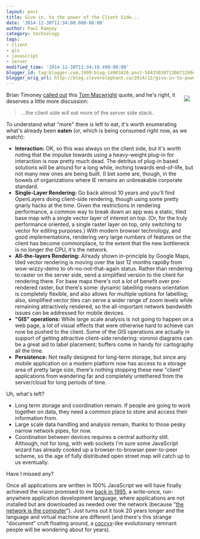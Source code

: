 ```yaml
---
layout: post
title: Give in, to the power of the Client Side...
date: '2014-12-30T11:34:00.000-08:00'
author: Paul Ramsey
category: technology
tags:
- client
- gis
- javascript
- server
modified_time: '2014-12-30T11:34:18.498-08:00'
blogger_id: tag:blogger.com,1999:blog-14903426.post-5842503071306732004
blogger_orig_url: http://blog.cleverelephant.ca/2014/12/give-in-to-power-of-client-side.html
---
```


<img src="http://ecx.images-amazon.com/images/I/41IoEyPgbVL._SY300_.jpg" style="float:right; padding:10px" />Brian Timoney [called out](http://mapbrief.com/2014/12/29/geo-in-the-browser-less-it-means-this-time-its-different/) this [Tom Macwright](http://www.macwright.org/) quote, and he's right, it deserves a little more discussion:

> …the client side will eat more of the server side stack.

To understand what "more" there is left to eat, it's worth enumerating what's already been **eaten** (or, which is being consumed right now, as we watch):

* **Interaction:** OK, so this was always on the client side, but it's worth noting that the impulse towards using a heavy-weight plug-in for interaction is now pretty much dead. The detritus of plug-in based solutions will be around for a long while, inching towards end-of-life, but not many new ones are being built. (I bet some are, though, in the bowels of organizations where IE remains an unbreakable corporate standard.
* **Single-Layer Rendering:** Go back almost 10 years and you'll find OpenLayers doing client-side rendering, though using some pretty gnarly hacks at the time. Given the restrictions in rendering performance, a common way to break down an app was a static, tiled base map with a single vector layer of interest on top. (Or, for the truly performance oriented, a single raster layer on top, only switching to vector for editing purposes.) With modern browser technology, and good implementations, rendering very large numbers of features on the client has become commonplace, to the extent that the new bottleneck is no longer the CPU, it's the network.
* **All-the-layers Rendering:** Already shown in-principle by Google Maps, tiled vector rendering is moving over the last 12 months rapidly from wow-wizzy-demo to oh-no-not-that-again status. Rather than rendering to raster on the server side, send a simplified version to the client for rendering there. For base maps there's not a *lot* of benefit over pre-rendered raster, but there's some: dynamic labelling means orientation is completely flexible, and also allows for multiple options for labelling; also, simplified vector tiles can serve a wider range of zoom levels while remaining attractively rendered, so the all-important network bandwidth issues can be addressed for mobile devices.
* **"GIS" operations:** While large scale analysis is not going to happen on a web page, a lot of visual effects that were otherwise hard to achieve can now be pushed to the client. Some of the GIS operations are actually in support of getting attractive client-side rendering: voronoi diagrams can be a great aid to label placement; buffers come in handy for cartography all the time.
* **Persistence:** Not really designed for long-term storage, but since any mobile application on a modern platform now has access to a storage area of pretty large size, there's nothing stopping these new "client" applications from wandering far and completely untethered from the server/cloud for long periods of time.

Uh, what's left?
    
* Long term storage and coordination remain. If people are going to work together on data, they need a common place to store and access their information from.
* Large scale data handling and analysis remain, thanks to those pesky narrow network pipes, for now.
* Coordination between devices requires a central authority still. Although, not for long, with web sockets I'm sure some JavaScript wizard has already cooked up a browser-to-browser peer-to-peer scheme, so the age of fully distributed open street map will catch up to us eventually.

Have I missed any?

Once all applications are written in 100% JavaScript we will have finally achieved the vision promised to me [back in 1995](http://en.wikipedia.org/wiki/Java_(software_platform)#History), a write-once, run-anywhere application development language, where applications are not installed but are downloaded as needed over the network (because "[the network is the computer](http://en.wikipedia.org/wiki/John_Gage)"). Just turns out it took 20 years longer and the language and virtual machine are different (and there's this strange "document" cruft floating around, a [coccyx](http://en.wikipedia.org/wiki/Coccyx)-like evolutionary remnant people will be wondering about for years).